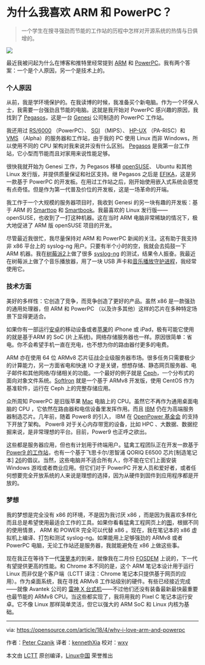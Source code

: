 为什么我喜欢 ARM 和 PowerPC？
======

> 一个学生在搜寻强劲而节能的工作站的历程中怎样对开源系统的热情与日俱增的。

![](https://opensource.com/sites/default/files/styles/image-full-size/public/lead-images/desk_clock_job_work.jpg?itok=Nj4fuhl6)

最近我被问起为什么在博客和推特里经常提到 [ARM][1] 和 [PowerPC][2]。我有两个答案：一个是个人原因，另一个是技术上的。 

### 个人原因

从前，我是学环境保护的。在我读博的时候，我准备买个新电脑。作为一个环保人士，我需要一台强劲且节能的电脑。这就是我开始对 PowerPC 感兴趣的原因，我找到了  [Pegasos][3]，这是一台 [Genesi][4] 公司制造的 PowerPC 工作站。

我还用过 [RS/6000][5] （PowerPC）、 [SGI][6] （MIPS）、 [HP-UX][7] （PA-RISC）和 [VMS][8] （Alpha）的服务器和工作站，由于我的 PC 使用 Linux 而非 Windows，所以使用不同的 CPU 架构对我来说并没有什么区别。 [Pegasos][9] 是我第一台工作站，它小型而节能而且对家用来说性能足够。

很快我就开始为 Genesi 工作，为 Pegasos 移植 [openSUSE][10]、 Ubuntu 和其他 Linux 发行版，并提供质量保证和社区支持。继 Pegasos 之后是 [EFIKA][11]，这是另一款基于 PowerPC 的开发板。在用过工作站之后，刚开始使用嵌入式系统会感觉有点奇怪。但是作为第一代普及价位的开发板，这是一场革命的开端。

我工作于一个大规模的服务器项目时，我收到 Genesi 的另一块有趣的开发板：基于 ARM 的 [Smarttop][12] 和 [Smartbook][13]。我最喜欢的 Linux 发行版——openSUSE，也收到了一打这种机器。这在当时 ARM 电脑非常稀缺的情况下，极大地促进了 ARM 版 openSUSE 项目的开发。

尽管最近我很忙，我尽量保持对 ARM 和 PowerPC 新闻的关注。这有助于我支持非 x86 平台上的 syslog-ng 用户。只要有半个小时的空，我就会去捣鼓一下 ARM 机器。我在[树莓派2][14]上做了很多 [syslog-ng][15] 的测试，结果令人振奋。我最近在树莓派上做了个音乐播放器，用了一块 USB 声卡和[音乐播放守护进程][17]，我经常使用它。

### 技术方面

美好的多样性：它创造了竞争，而竞争创造了更好的产品。虽然 x86 是一款强劲的通用处理器，但 ARM 和 PowerPC （以及许多其他）这样的芯片在多种特定场景下显得更适合。

如果你有一部运行[安卓][18]的移动设备或者[苹果][19]的 iPhone 或 iPad，极有可能它使用的就是基于ARM 的 SoC (片上系统)。网络存储服务器也一样。原因很简单：省电。你不会希望手机一直在充电，也不想为你的路由器付更多的电费。

ARM 亦在使用 64 位 ARMv8 芯片征战企业级服务器市场。很多任务只需要极少的计算能力，另一方面省电和快速 IO 才是关键，想想存储、静态网页服务器、电子邮件和其他网络/存储相关的功能。一个最好的例子就是 [Ceph][20]，一个分布式的面向对象文件系统。[SoftIron][21] 就是一个基于 ARMv8 开发版，使用 CentOS 作为基准软件，运行在 Ceph 上的完整存储应用。

众所周知 PowerPC 是旧版苹果 [Mac][22] 电脑上的 CPU。虽然它不再作为通用桌面电脑的 CPU ，它依然在路由器和电信设备里发挥作用。而且 [IBM][23] 仍在为高端服务器制造芯片。几年前，随着 Power8 的引入， IBM 在 [OpenPower 基金会][24] 的支持下开放了架构。 Power8 对于关心内存带宽的设备，比如 HPC 、大数据、数据挖掘来说，是非常理想的平台。目前，Power9 也正呼之欲出。

这些都是服务器应用，但也有计划用于终端用户。猛禽工程团队正在开发一款基于 [Power9 的工作站][25]，也有一个基于飞思卡尔/恩智浦 QORIQ E6500 芯片[制造笔记本] [26]的倡议。当然，这些电脑并不适合所有人，你不能在它们上面安装 Windows 游戏或者商业应用。但它们对于 PowerPC 开发人员和爱好者，或者任何想要完全开放系统的人来说是理想的选择，因为从硬件到固件到应用程序都是开放的。

### 梦想

我的梦想是完全没有 x86 的环境，不是因为我讨厌 x86 ，而是因为我喜欢多样化而且总是希望使用最适合工作的工具。如果你看看猛禽工程网页上的[图][27]，根据不同的使用情景， ARM 和 POWER 完全可以代替 x86 。现在，我在笔记本的 x86 虚拟机上编译、打包和测试 syslog-ng。如果能用上足够强劲的 ARMv8 或者 PowerPC 电脑，无论工作站还是服务器，我就能避免在 x86 上做这些事。

现在我正在等待下一代[菠萝本][28]的到来，就像我在二月份 [FOSDEM][29] 上说的，下一代有望提供更高的性能。和 Chrome 本不同的是，这个 ARM 笔记本设计用于运行 Linux 而非仅是个客户端（LCTT 译注：Chrome 笔记本只提供基于网页的应用）。作为桌面系统，我在寻找 ARMv8 工作站级别的硬件。有些已经接近完成——就像 Avantek 公司的 [雷神 X 台式机][30]——不过他们还没有装备最新最快最重要也最节能的 ARMv8 CPU。当这些都实现了，我将用我的 Pixel C 笔记本运行安卓。它不像 Linux 那样简单灵活，但它以强大的 ARM SoC 和 Linux 内核为基础。

--------------------------------------------------------------------------------

via: https://opensource.com/article/18/4/why-i-love-arm-and-powerpc

作者：[Peter Czanik][a]
译者：[kennethXia](https://github.com/kennethXia)
校对：[wxy](https://github.com/wxy)

本文由 [LCTT](https://github.com/LCTT/TranslateProject) 原创编译，[Linux中国](https://linux.cn/) 荣誉推出

[a]:https://opensource.com/users/czanik
[1]:https://en.wikipedia.org/wiki/ARM_architecture
[2]:https://en.wikipedia.org/wiki/PowerPC
[3]:https://genesi.company/products/opendesktop
[4]:https://genesi.company/
[5]:https://en.wikipedia.org/wiki/RS/6000
[6]:https://en.wikipedia.org/wiki/Silicon_Graphics#Workstations
[7]:https://en.wikipedia.org/wiki/HP-UX
[8]:https://en.wikipedia.org/wiki/OpenVMS#Port_to_DEC_Alpha
[9]:https://en.wikipedia.org/wiki/Pegasos
[10]:https://www.opensuse.org/
[11]:https://genesi.company/products/efika/5200b
[12]:https://genesi.company/products/efika
[13]:https://genesi.company/products/smartbook
[14]:https://www.raspberrypi.org/products/raspberry-pi-2-model-b/
[15]:https://syslog-ng.com/open-source-log-management
[16]:https://syslog-ng.com/blog/syslog-ng-raspberry-pi-2/
[17]:https://www.musicpd.org/
[18]:https://www.android.com/
[19]:http://www.apple.com/
[20]:http://ceph.com/
[21]:http://softiron.co.uk/
[22]:https://en.wikipedia.org/wiki/Power_Macintosh
[23]:https://www.ibm.com/us-en/
[24]:http://openpowerfoundation.org/
[25]:https://www.raptorcs.com/TALOSII/
[26]:http://www.powerpc-notebook.org/en/
[27]:https://secure.raptorengineering.com/TALOS/power_advantages.php
[28]:https://www.pine64.org/?page_id=3707
[29]:https://fosdem.org/2018/
[30]:https://www.avantek.co.uk/store/avantek-32-core-cavium-thunderx-arm-desktop.html
